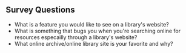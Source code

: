 ## Survey Questions

* What is a feature you would like to see on a library's website?
* What is something that bugs you when you're searching online for resources especailly through a library's website?
* What online archive/online library site is your favorite and why?
